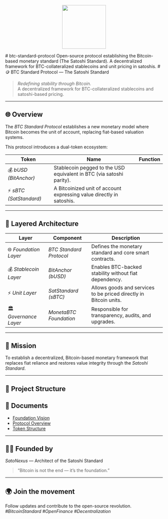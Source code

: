 <p align="center">
  <img src="assets/SatoNexus_Profile_Logo.png" width="140">
</p>
# btc-standard-protocol
Open-source protocol establishing the Bitcoin-based monetary standard (The Satoshi Standard). A decentralized framework for BTC-collateralized stablecoins and unit pricing in satoshis.
# 🪙 BTC Standard Protocol — The Satoshi Standard

> *Redefining stability through Bitcoin.*  
> A decentralized framework for BTC-collateralized stablecoins and satoshi-based pricing.  

---

## 🌐 Overview
The *BTC Standard Protocol* establishes a new monetary model where Bitcoin becomes the unit of account, replacing fiat-based valuation systems.

This protocol introduces a dual-token ecosystem:

| Token | Name | Function |
|-------|------|-----------|
| 💰 *bUSD (BitAnchor)* | Stablecoin pegged to the USD equivalent in BTC (via satoshi parity). |
| ⚡ *sBTC (SatStandard)* | A Bitcoinized unit of account expressing value directly in satoshis. |

---

## 🧱 Layered Architecture
| Layer | Component | Description |
|-------|------------|-------------|
| 🌐 *Foundation Layer* | *BTC Standard Protocol* | Defines the monetary standard and core smart contracts. |
| 💰 *Stablecoin Layer* | *BitAnchor (bUSD)* | Enables BTC-backed stability without fiat dependency. |
| ⚡ *Unit Layer* | *SatStandard (sBTC)* | Allows goods and services to be priced directly in Bitcoin units. |
| 🏛 *Governance Layer* | *MonetaBTC Foundation* | Responsible for transparency, audits, and upgrades. |

---

## 🧭 Mission
To establish a decentralized, Bitcoin-based monetary framework that replaces fiat reliance and restores value integrity through the *Satoshi Standard*.

---

## 📂 Project Structure
## 📄 Documents
- [Foundation Vision](foundation/BTC_Standard_Foundation_Vision.txt)
- [Protocol Overview](docs/overview.txt)
- [Token Structure](tokenomics/token_structure.txt)

---

## 🧑‍💻 Founded by
*SatoNexus* — Architect of the Satoshi Standard  
> “Bitcoin is not the end — it’s the foundation.”  

---

## 🌍 Join the movement
Follow updates and contribute to the open-source revolution.  
*#BitcoinStandard #OpenFinance #Decentralization*
